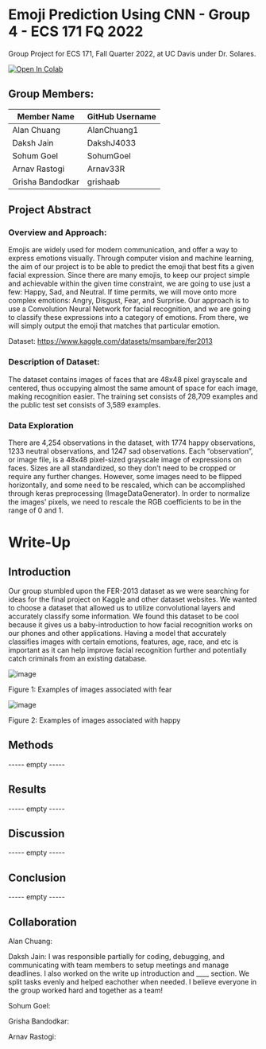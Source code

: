 # Emoji Prediction Using CNN - Group 4 - ECS 171 FQ 2022

Group Project for ECS 171, Fall Quarter 2022, at UC Davis under Dr. Solares.

[![Open In Colab](https://colab.research.google.com/assets/colab-badge.svg)](https://colab.research.google.com/drive/1mFxnk88tvQjZwlSB8vthuq_pnYSQRe-D?usp=sharing)


## Group Members:

| Member Name  | GitHub Username |
| ------------- | ------------- |
| Alan Chuang  | AlanChuang1  |
| Daksh Jain  | DakshJ4033  |
| Sohum Goel  | SohumGoel  |
| Arnav Rastogi  | Arnav33R |
| Grisha Bandodkar  | grishaab |


## Project Abstract

### Overview and Approach:

Emojis are widely used for modern communication, and offer a way to express emotions visually. Through computer vision and machine learning, the aim of our project is to be able to predict the emoji that best fits a given facial expression. Since there are many emojis, to keep our project simple and achievable within the given time constraint, we are going to use just a few: Happy, Sad, and Neutral. If time permits, we will move onto more complex emotions: Angry, Disgust, Fear, and Surprise. Our approach is to use a Convolution Neural Network for facial recognition, and we are going to classify these expressions into a category of emotions. From there, we will simply output the emoji that matches that particular emotion. 

Dataset: https://www.kaggle.com/datasets/msambare/fer2013 

### Description of Dataset:

The dataset contains images of faces that are 48x48 pixel grayscale and centered, thus occupying almost the same amount of space for each image, making recognition easier. The training set consists of 28,709 examples and the public test set consists of 3,589 examples.


### Data Exploration

There are 4,254 observations in the dataset, with 1774 happy observations, 1233 neutral observations, and 1247 sad observations. Each “observation”, or image file, is a 48x48 pixel-sized grayscale image of expressions on faces. Sizes are all standardized, so they don’t need to be cropped or require any further changes. However, some images need to be flipped horizontally, and some need to be rescaled, which can be accomplished through keras preprocessing (ImageDataGenerator). In order to normalize the images' pixels, we need to rescale the RGB coefficients to be in the range of 0 and 1. 

# Write-Up

## Introduction

Our group stumbled upon the FER-2013 dataset as we were searching for ideas for the final project on Kaggle and other dataset websites. We wanted to choose a dataset that allowed us to utilize convolutional layers and accurately classify some information. We found this dataset to be cool because it gives us a baby-introduction to how facial recognition works on our phones and other applications. Having a model that accurately classifies images with certain emotions, features, age, race, and etc is important as it can help improve facial recognition further and potentially catch criminals from an existing database. 

![image](https://user-images.githubusercontent.com/82127623/205781977-7bb5af90-6261-40ae-8ced-cc6c81751df2.png)

Figure 1: Examples of images associated with fear

![image](https://user-images.githubusercontent.com/82127623/205782283-ee7f3f80-7913-4174-8f93-76fe9a94574a.png)

Figure 2: Examples of images associated with happy


## Methods

----- empty -----

## Results

----- empty -----

## Discussion

----- empty -----

## Conclusion

----- empty -----

## Collaboration 

Alan Chuang: 

Daksh Jain: I was responsible partially for coding, debugging, and communicating with team members to setup meetings and manage deadlines. I also worked on the write up introduction and ____ section. We split tasks evenly and helped eachother when needed. I believe everyone in the group worked hard and together as a team!

Sohum Goel: 

Grisha Bandodkar: 

Arnav Rastogi: 
